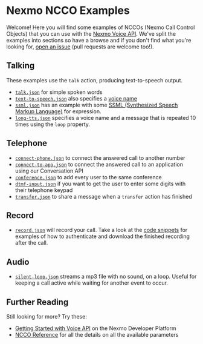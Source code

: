 # Nexmo NCCO Examples

Welcome! Here you will find some examples of NCCOs (Nexmo Call Control Objects) that you can use with the [Nexmo Voice API](https://developer.nexmo.com/voice/voice-api/overview). We've split the examples into sections so have a browse and if you don't find what you're looking for, [open an issue](https://github.com/nexmo-community/ncco-examples/issues) (pull requests are welcome too!).

## Talking

These examples use the `talk` action, producing text-to-speech output.

* [`talk.json`](talk.json) for simple spoken words
* [`text-to-speech.json`](text-to-speech.json) also specifies a [voice name](https://developer.nexmo.com/voice/voice-api/guides/text-to-speech#voice-names)
* [`ssml.json`](ssml.json) has an example with some [SSML (Synthesized Speech Markup Language)](https://www.w3.org/TR/speech-synthesis11/) for expression.
* [`long-tts.json`](long-tts.json) specifies a voice name and a message that is repeated 10 times using the `loop` property.
 
## Telephone

* [`connect-phone.json`](connect-phone.json) to connect the answered call to another number
* [`connect-to-app.json`](connect-phone.json) to connect the answered call to an application using our Conversation API
* [`conference.json`](conference.json) to add every user to the same conference
* [`dtmf-input.json`](dtmf-input.json) if you want to get the user to enter some digits with their telephone keypad
* [`transfer.json`](transfer.json) to share a message when a `transfer` action has finished

## Record

* [`record.json`](record.json) will record your call. Take a look at the [code snippets](https://developer.nexmo.com/voice/voice-api/code-snippets/download-a-recording) for examples of how to authenticate and download the finished recording after the call.

## Audio
* [`silent-loop.json`](silent-loop.json) streams a mp3 file with no sound, on a loop. Useful for keeping a call active while waiting for another event to occur.

## Further Reading

Still looking for more? Try these:

* [Getting Started with Voice API](https://developer.nexmo.com/voice/voice-api/overview#getting-started) on the Nexmo Developer Platform
* [NCCO Reference](https://developer.nexmo.com/voice/voice-api/ncco-reference) for all the details on all the available parameters
